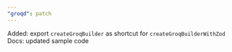 ```yaml
---
"groqd": patch
---
```


Added: export `createGroqBuilder` as shortcut for `createGroqBuilderWithZod`
Docs: updated sample code
